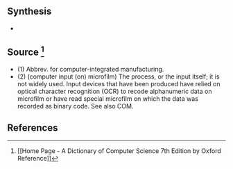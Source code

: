 ## Synthesis
- 
## Source [^1]
- (1) Abbrev. for computer-integrated manufacturing. 
- (2) (computer input (on) microfilm) The process, or the input itself; it is not widely used. Input devices that have been produced have relied on optical character recognition (OCR) to recode alphanumeric data on microfilm or have read special microfilm on which the data was recorded as binary code. See also COM.
## References

[^1]: [[Home Page - A Dictionary of Computer Science 7th Edition by Oxford Reference]]